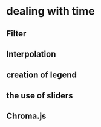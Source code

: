 # dealing with time

## Filter

## Interpolation

## creation of legend

## the use of sliders

## Chroma.js
